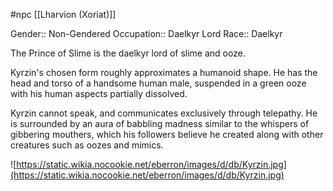  #npc [[Lharvion (Xoriat)]]

Gender:: Non-Gendered
Occupation:: Daelkyr Lord
Race:: Daelkyr

The Prince of Slime is the daelkyr lord of slime and ooze.

Kyrzin's chosen form roughly approximates a humanoid shape. He has the head and torso of a handsome human male, suspended in a green ooze with his human aspects partially dissolved.

Kyrzin cannot speak, and communicates exclusively through telepathy. He is surrounded by an aura of babbling madness similar to the whispers of gibbering mouthers, which his followers believe he created along with other creatures such as oozes and mimics.

![https://static.wikia.nocookie.net/eberron/images/d/db/Kyrzin.jpg](https://static.wikia.nocookie.net/eberron/images/d/db/Kyrzin.jpg)
